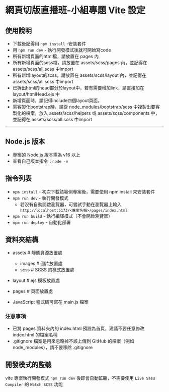 # 網頁切版直播班-小組專題 Vite 設定

## 使用說明
- 下載後記得用 `npm install` -安裝套件
- 用 `npm run dev` - 執行開發模式後就可開始寫code
- 所有新增頁面的html檔，請放置在 pages 內
- 所有新增頁面的scss檔，請放置在 assets/scss/pages 內，並記得在 assets/scss/all.scss 中import
- 所有新增layout的scss，請放置在 assets/scss/layout 內，並記得在 assets/scss/all.scss 中import
- 已拆出html的head部分於layout中，若有需要增加link，請直接加在 layout/htmlHead.ejs 中
- 新增頁面時，請記得include四個layout頁面。
- 需客製化bootstrap時，請從 node_modules/bootstrap/scss 
中複製出要客製化的檔案，放入 assets/scss/helpers 或 assets/scss/components 中，
並記得在 assets/scss/all.scss 中import


-----

## Node.js 版本
  - 專案的 Node.js 版本需為 v16 以上
  - 查看自己版本指令：`node -v`

## 指令列表
- `npm install` - 初次下載該範例專案後，需要使用 npm install 來安裝套件
- `npm run dev` - 執行開發模式
  - 若沒有自動開啟瀏覽器，可嘗試手動在瀏覽器上輸入
    `http://localhost:5173/<專案名稱>/pages/index.html`
- `npm run build` - 執行編譯模式（不會開啟瀏覽器）
- `npm run deploy` - 自動化部署

## 資料夾結構
  - assets # 靜態資源放置處
    - images # 圖片放置處
    - scss # SCSS 的樣式放置處

  - layout # ejs 模板放置處
  - pages # 頁面放置處

- JavaScript 程式碼可寫在 main.js 檔案

### 注意事項
- 已將 pages 資料夾內的 index.html 預設為首頁，建議不要任意修改 index.html 的檔案名稱
- .gitignore 檔案是用來忽略掉不該上傳到 GitHub 的檔案（例如 node_modules），請不要移除 .gitignore

## 開發模式的監聽
vite 專案執行開發模式 `npm run dev` 後即會自動監聽，不需要使用 `Live Sass Compiler` 的 `Watch SCSS` 功能


